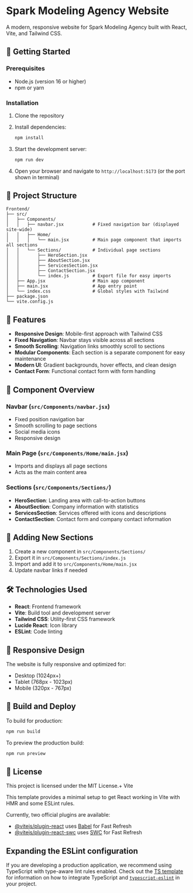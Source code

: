 # Spark Modeling Agency Website

A modern, responsive website for Spark Modeling Agency built with React, Vite, and Tailwind CSS.

## 🚀 Getting Started

### Prerequisites
- Node.js (version 16 or higher)
- npm or yarn

### Installation
1. Clone the repository
2. Install dependencies:
   ```bash
   npm install
   ```

3. Start the development server:
   ```bash
   npm run dev
   ```

4. Open your browser and navigate to `http://localhost:5173` (or the port shown in terminal)

## 📁 Project Structure

```
Frontend/
├── src/
│   ├── Components/
│   │   ├── navbar.jsx           # Fixed navigation bar (displayed site-wide)
│   │   ├── Home/
│   │   │   └── main.jsx         # Main page component that imports all sections
│   │   └── Sections/            # Individual page sections
│   │       ├── HeroSection.jsx
│   │       ├── AboutSection.jsx
│   │       ├── ServicesSection.jsx
│   │       ├── ContactSection.jsx
│   │       └── index.js         # Export file for easy imports
│   ├── App.jsx                  # Main app component
│   ├── main.jsx                 # App entry point
│   └── index.css                # Global styles with Tailwind
├── package.json
└── vite.config.js
```

## 🎨 Features

- **Responsive Design**: Mobile-first approach with Tailwind CSS
- **Fixed Navigation**: Navbar stays visible across all sections
- **Smooth Scrolling**: Navigation links smoothly scroll to sections
- **Modular Components**: Each section is a separate component for easy maintenance
- **Modern UI**: Gradient backgrounds, hover effects, and clean design
- **Contact Form**: Functional contact form with form handling

## 🔧 Component Overview

### Navbar (`src/Components/navbar.jsx`)
- Fixed position navigation bar
- Smooth scrolling to page sections
- Social media icons
- Responsive design

### Main Page (`src/Components/Home/main.jsx`)
- Imports and displays all page sections
- Acts as the main content area

### Sections (`src/Components/Sections/`)
- **HeroSection**: Landing area with call-to-action buttons
- **AboutSection**: Company information with statistics
- **ServicesSection**: Services offered with icons and descriptions
- **ContactSection**: Contact form and company contact information

## 🎯 Adding New Sections

1. Create a new component in `src/Components/Sections/`
2. Export it in `src/Components/Sections/index.js`
3. Import and add it to `src/Components/Home/main.jsx`
4. Update navbar links if needed

## 🛠 Technologies Used

- **React**: Frontend framework
- **Vite**: Build tool and development server
- **Tailwind CSS**: Utility-first CSS framework
- **Lucide React**: Icon library
- **ESLint**: Code linting

## 📱 Responsive Design

The website is fully responsive and optimized for:
- Desktop (1024px+)
- Tablet (768px - 1023px)
- Mobile (320px - 767px)

## 🚀 Build and Deploy

To build for production:
```bash
npm run build
```

To preview the production build:
```bash
npm run preview
```

## 📄 License

This project is licensed under the MIT License.+ Vite

This template provides a minimal setup to get React working in Vite with HMR and some ESLint rules.

Currently, two official plugins are available:

- [@vitejs/plugin-react](https://github.com/vitejs/vite-plugin-react/blob/main/packages/plugin-react) uses [Babel](https://babeljs.io/) for Fast Refresh
- [@vitejs/plugin-react-swc](https://github.com/vitejs/vite-plugin-react/blob/main/packages/plugin-react-swc) uses [SWC](https://swc.rs/) for Fast Refresh

## Expanding the ESLint configuration

If you are developing a production application, we recommend using TypeScript with type-aware lint rules enabled. Check out the [TS template](https://github.com/vitejs/vite/tree/main/packages/create-vite/template-react-ts) for information on how to integrate TypeScript and [`typescript-eslint`](https://typescript-eslint.io) in your project.
